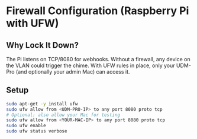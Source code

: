 # Firewall Configuration (Raspberry Pi with UFW)

## Why Lock It Down?
The Pi listens on TCP/8080 for webhooks. Without a firewall, any device on the VLAN could trigger the chime. With UFW rules in place, only your UDM-Pro (and optionally your admin Mac) can access it.

## Setup
```bash
sudo apt-get -y install ufw
sudo ufw allow from <UDM-PRO-IP> to any port 8080 proto tcp
# Optional: also allow your Mac for testing
sudo ufw allow from <YOUR-MAC-IP> to any port 8080 proto tcp
sudo ufw enable
sudo ufw status verbose
```
